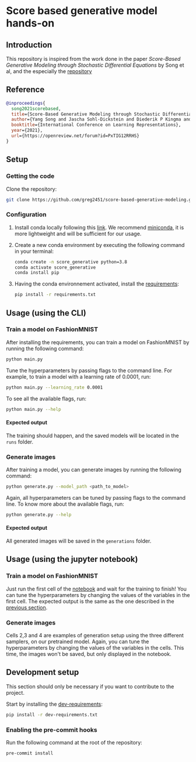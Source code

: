 # Score based generative model hands-on


## Introduction

This repository is inspired from the work done in the paper _Score-Based Generative Modeling through Stochastic Differential Equations_ by Song et al, and the especially the [repository](https://github.com/yang-song/score_sde_pytorch.git)

## Reference

```bib
@inproceedings{
  song2021scorebased,
  title={Score-Based Generative Modeling through Stochastic Differential Equations},
  author={Yang Song and Jascha Sohl-Dickstein and Diederik P Kingma and Abhishek Kumar and Stefano Ermon and Ben Poole},
  booktitle={International Conference on Learning Representations},
  year={2021},
  url={https://openreview.net/forum?id=PxTIG12RRHS}
}
```

## Setup

### Getting the code

Clone the repository:

```sh
git clone https://github.com/greg2451/score-based-generative-modeling.git
```

### Configuration

1. Install conda locally following this [link](https://docs.conda.io/projects/conda/en/latest/user-guide/install/download.html).
   We recommend [miniconda](https://docs.conda.io/en/latest/miniconda.html), it is more lightweight and will be sufficient for our usage.
2. Create a new conda environment by executing the following command in your terminal:

   ```sh
   conda create -n score_generative python=3.8
   conda activate score_generative
   conda install pip
   ```

3. Having the conda environnement activated, install the [requirements](requirements.txt):

   ```sh
   pip install -r requirements.txt
   ```

## Usage (using the CLI)

### Train a model on FashionMNIST

After installing the requirements, you can train a model on FashionMNIST by running the following command:

```sh
python main.py
```

Tune the hyperparameters by passing flags to the command line. For example, to train a model with a learning rate of 0.0001, run:

```sh
python main.py --learning_rate 0.0001
```

To see all the available flags, run:

```sh
python main.py --help
```

#### Expected output

The training should happen, and the saved models will be located in the `runs` folder.

### Generate images

 After training a model, you can generate images by running the following command:

 ```sh
 python generate.py --model_path <path_to_model>
 ```

Again, all hyperparameters can be tuned by passing flags to the command line. To know more about the available flags, run:

```sh
python generate.py --help
```

#### Expected output

All generated images will be saved in the `generations` folder.


## Usage (using the jupyter notebook)

### Train a model on FashionMNIST

Just run the first cell of the [notebook](score-based-generative-model/experimentation.ipynb) and wait for the training to finish! You can tune the hyperparameters by changing the values of the variables in the first cell.
The expected output is the same as the one described in the [previous section](#train-a-model-on-fashionmnist).


### Generate images

Cells 2,3 and 4 are examples of generation setup using the three different samplers, on our pretrained model. Again, you can tune the hyperparameters by changing the values of the variables in the cells.
This time, the images won't be saved, but only displayed in the notebook.

## Development setup

This section should only be necessary if you want to contribute to the project.

Start by installing the [dev-requirements](dev-requirements.txt):

```sh
pip install -r dev-requirements.txt
```

### Enabling the pre-commit hooks

Run the following command at the root of the repository:

```sh
pre-commit install
```

